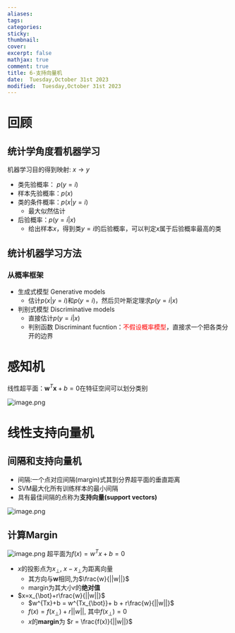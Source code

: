 ```yaml
---
aliases: 
tags: 
categories:
sticky:
thumbnail:
cover: 
excerpt: false
mathjax: true
comment: true
title: 6-支持向量机
date:  Tuesday,October 31st 2023
modified:  Tuesday,October 31st 2023
---
```


# 回顾

## 统计学角度看机器学习

机器学习目的得到映射: $x\rightarrow y$

- 类先验概率： $p(y=i)$
- 样本先验概率：$p(x)$
- 类的条件概率：$p(x|y=i)$
	- 最大似然估计
- 后验概率：$p(y=i|x)$
	- 给出样本$x$，得到类$y=i$的后验概率，可以判定$x$属于后验概率最高的类

## 统计机器学习方法

### 从概率框架

- 生成式模型 Generative models
	- 估计$p(x|y=i)$和$p(y=i)$，然后贝叶斯定理求$p(y=i|x)$
- 判别式模型 Discriminative models
	- 直接估计$p(y=i|x)$
	- 判别函数 Discriminant fucntion：<font color="#ff0000">不假设概率模型</font>，直接求一个把各类分开的边界

# 感知机

线性超平面：$\mathbf{w}^T\mathbf{x}+b=0$在特征空间可以划分类别

![image.png](https://chillcharlie-img.oss-cn-hangzhou.aliyuncs.com/image%2F2023%2F10%2F31%2Fa86d20b30876e5ffe1688c966af8ed31_20231031185339.png)

# 线性支持向量机

## 间隔和支持向量机

- 间隔:一个点对应间隔(margin)式其到分界超平面的垂直距离
- SVM最大化所有训练样本的最小间隔
- 具有最佳间隔的点称为**支持向量(support vectors)**

![image.png](https://chillcharlie-img.oss-cn-hangzhou.aliyuncs.com/image%2F2023%2F10%2F31%2Fe27762170f979a2c9ea1c836fd8ecb0e_20231031190638.png)



## 计算Margin

![image.png](https://chillcharlie-img.oss-cn-hangzhou.aliyuncs.com/image%2F2023%2F10%2F31%2Fc8b73d3ef4d015deee061644405f9d3c_20231031191039.png)
超平面为$f(x) = w^{T}x+b=  0$

- $x$的投影点为$x_{\bot}$, $x-x_{\bot}$为距离向量
	- 其方向与$\mathbf{w}$相同,为$\frac{w}{||w||}$
	- margin为其大小$r$的**绝对值**
- $x=x_{\bot}+r\frac{w}{||w||}$
	- $w^{Tx}+b = w^{Tx_{\bot}}+ b + r\frac{w}{||w||}$
	- $f(x) = f(x_{\bot}) + r||w||$, 其中$f(x_{\bot})=0$
	- $x$的**margin**为 $r = \frac{f(x)}{||w||}$



